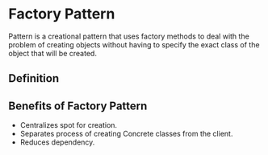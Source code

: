 # Factory Pattern
Pattern is a creational pattern that uses factory methods to deal with the problem of creating objects without having to specify the exact class of the object that will be created.

## Definition

## Benefits of Factory Pattern

* Centralizes spot for creation.
* Separates process of creating Concrete classes from the client.
* Reduces dependency.